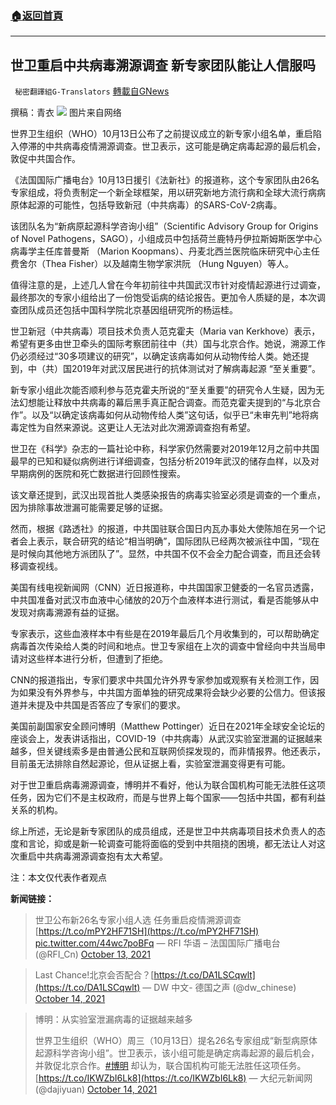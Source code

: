 ###  [:house:返回首頁](https://github.com/ourhimalayas/txt)
---


## 世卫重启中共病毒溯源调查 新专家团队能让人信服吗
` 秘密翻譯組G-Translators` [轉載自GNews](https://gnews.org/zh-hans/1593648/)

撰稿：青衣
![](https://assets.gnews.org/wp-content/uploads/2021/10/图片1-46.png)
图片来自网络

世界卫生组织（WHO）10月13日公布了之前提议成立的新专家小组名单，重启陷入停滞的中共病毒疫情溯源调查。世卫表示，这可能是确定病毒起源的最后机会，敦促中共国合作。

《法国国际广播电台》10月13日援引《法新社》的报道称，这个专家团队由26名专家组成，将负责制定一个新全球框架，用以研究新地方流行病和全球大流行病病原体起源的可能性，包括导致新冠（中共病毒）的SARS-CoV-2病毒。

该团队名为“新病原起源科学咨询小组”（Scientific Advisory Group for Origins of Novel Pathogens，SAGO），小组成员中包括荷兰鹿特丹伊拉斯姆斯医学中心病毒学主任库普曼斯 （Marion Koopmans）、丹麦北西兰医院临床研究中心主任费舍尔（Thea Fisher）以及越南生物学家洪阮 （Hung Nguyen）等人。

值得注意的是，上述几人曾在今年初前往中共国武汉市针对疫情起源进行过调查，最终那次的专家小组给出了一份饱受诟病的结论报告。更加令人质疑的是，本次调查团队成员还包括中国科学院北京基因组研究所的杨运桂。

世卫新冠（中共病毒）项目技术负责人范克霍夫（Maria van Kerkhove）表示，希望有更多由世卫牵头的国际考察团前往中（共）国与北京合作。她说，溯源工作仍必须经过“30多项建议的研究”，以确定该病毒如何从动物传给人类。她还提到，中（共）国2019年对武汉居民进行的抗体测试对了解病毒起源 “至关重要”。

新专家小组此次能否顺利参与范克霍夫所说的“至关重要”的研究令人生疑，因为无法幻想能让释放中共病毒的幕后黑手真正配合调查。而范克霍夫提到的“与北京合作”。以及“以确定该病毒如何从动物传给人类”这句话，似乎已“未审先判”地将病毒定性为自然来源说。这更让人无法对此次溯源调查抱有希望。

世卫在《科学》杂志的一篇社论中称，科学家仍然需要对2019年12月之前中共国最早的已知和疑似病例进行详细调查，包括分析2019年武汉的储存血样，以及对早期病例的医院和死亡数据进行回顾性搜索。

该文章还提到，武汉出现首批人类感染报告的病毒实验室必须是调查的一个重点，因为排除事故泄漏可能需要足够的证据。

然而，根据《路透社》的报道，中共国驻联合国日内瓦办事处大使陈旭在另一个记者会上表示，联合研究的结论“相当明确”，国际团队已经两次被派往中国，“现在是时候向其他地方派团队了”。显然，中共国不仅不会全力配合调查，而且还会转移调查视线。

美国有线电视新闻网（CNN）近日报道称，中共国国家卫健委的一名官员透露，中共国准备对武汉市血液中心储放的20万个血液样本进行测试，看是否能够从中发现对病毒溯源有益的证据。

专家表示，这些血液样本中有些是在2019年最后几个月收集到的，可以帮助确定病毒首次传染给人类的时间和地点。世卫专家组在上次的调查中曾经向中共当局申请对这些样本进行分析，但遭到了拒绝。

CNN的报道指出，专家们要求中共国允许外界专家参加或观察有关检测工作，因为如果没有外界参与，中共国方面单独的研究成果将会缺少必要的公信力。但该报道并未提及中共国是否答应了专家们的要求。

美国前副国家安全顾问博明（Matthew Pottinger）近日在2021年全球安全论坛的座谈会上，发表讲话指出，COVID-19（中共病毒）从武汉实验室泄漏的证据越来越多，但关键线索多是由普通公民和互联网侦探发现的，而非情报界。他还表示，目前虽无法排除自然起源论，但从证据上看，实验室泄漏变得更有可能。

对于世卫重启病毒溯源调查，博明并不看好，他认为联合国机构可能无法胜任这项任务，因为它们不是主权政府，而是与世界上每个国家——包括中共国，都有利益关系的机构。

综上所述，无论是新专家团队的成员组成，还是世卫中共病毒项目技术负责人的态度和言论，抑或是新一轮调查可能将面临的受到中共阻挠的困境，都无法让人对这次重启中共病毒溯源调查抱有太大希望。

注：本文仅代表作者观点

**新闻链接：**



> 世卫公布新26名专家小组人选 任务重启疫情溯源调查 [https://t.co/mPY2HF71SH](https://t.co/mPY2HF71SH) [pic.twitter.com/44wc7poBFq](https://t.co/44wc7poBFq)
> — RFI 华语 – 法国国际广播电台 (@RFI\_Cn) [October 13, 2021](https://twitter.com/RFI_Cn/status/1448407980970446850?ref_src=twsrc%5Etfw)





> Last Chance!北京会否配合？[https://t.co/DA1LSCqwlt](https://t.co/DA1LSCqwlt)
> — DW 中文- 德国之声 (@dw\_chinese) [October 14, 2021](https://twitter.com/dw_chinese/status/1448499058717429763?ref_src=twsrc%5Etfw)





> 博明：从实验室泄漏病毒的证据越来越多
> 
> 世界卫生组织（WHO）周三（10月13日）提名26名专家组成“新型病原体起源科学咨询小组”。世卫表示，该小组可能是确定病毒起源的最后机会，并敦促北京合作。[#博明](https://twitter.com/hashtag/%E5%8D%9A%E6%98%8E?src=hash&amp;ref_src=twsrc%5Etfw) 却认为，联合国机构可能无法胜任这项任务。[https://t.co/IKWZbI6Lk8](https://t.co/IKWZbI6Lk8)
> — 大纪元新闻网 (@dajiyuan) [October 14, 2021](https://twitter.com/dajiyuan/status/1448551689213161476?ref_src=twsrc%5Etfw)
